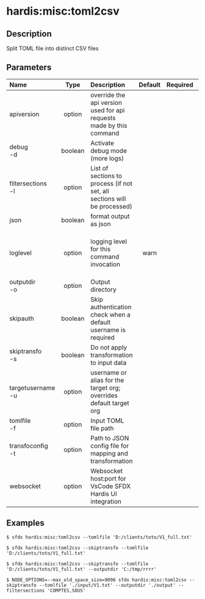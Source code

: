 <!-- This file has been generated with command 'sfdx hardis:doc:plugin:generate'. Please do not update it manually or it may be overwritten -->
# hardis:misc:toml2csv

## Description

Split TOML file into distinct CSV files

## Parameters

| Name                  |  Type   | Description                                                              | Default | Required |                        Options                        |
|:----------------------|:-------:|:-------------------------------------------------------------------------|:-------:|:--------:|:-----------------------------------------------------:|
| apiversion            | option  | override the api version used for api requests made by this command      |         |          |                                                       |
| debug<br/>-d          | boolean | Activate debug mode (more logs)                                          |         |          |                                                       |
| filtersections<br/>-l | option  | List of sections to process (if not set, all sections will be processed) |         |          |                                                       |
| json                  | boolean | format output as json                                                    |         |          |                                                       |
| loglevel              | option  | logging level for this command invocation                                |  warn   |          | trace<br/>debug<br/>info<br/>warn<br/>error<br/>fatal |
| outputdir<br/>-o      | option  | Output directory                                                         |         |          |                                                       |
| skipauth              | boolean | Skip authentication check when a default username is required            |         |          |                                                       |
| skiptransfo<br/>-s    | boolean | Do not apply transformation to input data                                |         |          |                                                       |
| targetusername<br/>-u | option  | username or alias for the target org; overrides default target org       |         |          |                                                       |
| tomlfile<br/>-f       | option  | Input TOML file path                                                     |         |          |                                                       |
| transfoconfig<br/>-t  | option  | Path to JSON config file for mapping and transformation                  |         |          |                                                       |
| websocket             | option  | Websocket host:port for VsCode SFDX Hardis UI integration                |         |          |                                                       |

## Examples

```shell
$ sfdx hardis:misc:toml2csv --tomlfile 'D:/clients/toto/V1_full.txt' 
```

```shell
$ sfdx hardis:misc:toml2csv --skiptransfo --tomlfile 'D:/clients/toto/V1_full.txt' 
```

```shell
$ sfdx hardis:misc:toml2csv --skiptransfo --tomlfile 'D:/clients/toto/V1_full.txt' --outputdir 'C:/tmp/rrrr'
```

```shell
$ NODE_OPTIONS=--max_old_space_size=9096 sfdx hardis:misc:toml2csv --skiptransfo --tomlfile './input/V1.txt' --outputdir './output' --filtersections 'COMPTES,SOUS'
```


